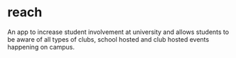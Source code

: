 # reach
An app to increase student involvement at university and allows students to be aware of all types of clubs, school hosted and club hosted events happening on campus.
